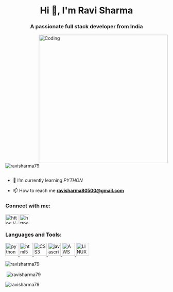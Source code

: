 <h1 align="center">Hi 👋, I'm Ravi Sharma</h1>
<h3 align="center">A passionate full stack developer from India</h3>
<img align="right" alt="Coding" width="400" src="https://www.wingstechsolutions.com/wp-content/uploads/2022/03/full-stack-development.gif">

<p align="left"> <img src="https://komarev.com/ghpvc/?username=ravisharma79&label=Profile%20views&color=0e75b6&style=flat" alt="ravisharma79" /> </p>

<p align="left"> <a href="https://twitter.com/" target="blank"><img src="https://img.shields.io/twitter/follow/?logo=twitter&style=for-the-badge" alt="" /></a> </p>

- 🌱 I’m currently learning *PYTHON*

- 📫 How to reach me **ravisharma80500@gmail.com**

<h3 align="left">Connect with me:</h3>
<p align="left">
<a href="https://www.linkedin.com/in/ravisharma79" target="blank"><img align="center" src="https://www.svgrepo.com/show/217760/linkedin.svg"
alt="https://www.linkedin.com/in/ravisharma79" height="30" width="40" /></a>
<a href="https://www.instagram.com/ravi.sharma_79" target="blank"><img align="center" src="https://cdn.iconscout.com/icon/free/png-512/free-instagram-1868978-1583142.png?f=webp&w=256" alt="https://www.instagram.com/ravi.sharma_79" height="30" width="30" /></a>
</p>

<h3 align="left">Languages and Tools:</h3>
<p align="left"> <a href="https://www.python.org/" target="_blank" rel="noreferrer">
<img src="https://www.svgrepo.com/show/376344/python.svg" alt="python" width="40" height="40"/> </a>
<a href="https://www.w3.org/html/" target="_blank" rel="noreferrer">
<img src="https://www.svgrepo.com/show/373669/html.svg" alt="html5" width="40" height="40"/> </a>
<a href="https://www.w3schools.com/css/" target="_blank" rel="noreferrer">
<img src="https://www.svgrepo.com/show/452185/css-3.svg" alt="CSS3" width="40" height="40"/> </a>
<a href="https://developer.mozilla.org/en-US/docs/Web/JavaScript" target="_blank" rel="noreferrer"> 
<img src="https://cdn.worldvectorlogo.com/logos/logo-javascript.svg" alt="javascript" width="40" height="40"/> </a>
<a href="https://aws.amazon.com/console/" target="_blank" rel="noreferrer">
<img src="https://www.svgrepo.com/show/448266/aws.svg" alt="AWS" width="40" height="40"/> </a>
<a href="https://www.linux.org/" target="_blank" rel="noreferrer">
<img src="https://www.svgrepo.com/show/448236/linux.svg" alt="LINUX" width="40" height="40"/> </a>
</p>

<p><img align="center" src="https://github-readme-stats.vercel.app/api/top-langs?username=ravisharma79&show_icons=true&locale=en&layout=compact" alt="ravisharma79" /></p>

<p>&nbsp;<img align="center" src="https://github-readme-stats.vercel.app/api?username=ravisharma79&show_icons=true&locale=en" alt="ravisharma79" /></p>

<p><img align="center" src="https://github-readme-streak-stats.herokuapp.com/?user=ravisharma79&" alt="ravisharma79" /></p
